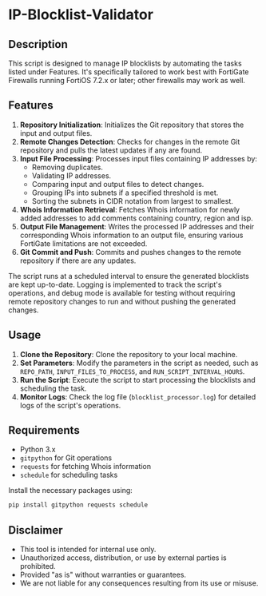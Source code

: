 # IP-Blocklist-Validator

## Description
This script is designed to manage IP blocklists by automating the tasks listed under Features.
It's specifically tailored to work best with FortiGate Firewalls running FortiOS 7.2.x or later; other firewalls may work as well.

## Features
1. **Repository Initialization**: Initializes the Git repository that stores the input and output files.
2. **Remote Changes Detection**: Checks for changes in the remote Git repository and pulls the latest updates if any are found.
3. **Input File Processing**: Processes input files containing IP addresses by:
   - Removing duplicates.
   - Validating IP addresses.
   - Comparing input and output files to detect changes.
   - Grouping IPs into subnets if a specified threshold is met.
   - Sorting the subnets in CIDR notation from largest to smallest.
4. **Whois Information Retrieval**: Fetches Whois information for newly added addresses to add comments containing country, region and isp.
5. **Output File Management**: Writes the processed IP addresses and their corresponding Whois information to an output file, ensuring various FortiGate limitations are not exceeded.
6. **Git Commit and Push**: Commits and pushes changes to the remote repository if there are any updates.

The script runs at a scheduled interval to ensure the generated blocklists are kept up-to-date. 
Logging is implemented to track the script's operations, and debug mode is available for testing without requiring remote repository changes to run and without pushing the generated changes.

## Usage
1. **Clone the Repository**: Clone the repository to your local machine.
2. **Set Parameters**: Modify the parameters in the script as needed, such as `REPO_PATH`, `INPUT_FILES_TO_PROCESS`, and `RUN_SCRIPT_INTERVAL_HOURS`.
3. **Run the Script**: Execute the script to start processing the blocklists and scheduling the task.
4. **Monitor Logs**: Check the log file (`blocklist_processor.log`) for detailed logs of the script's operations.

## Requirements
- Python 3.x
- `gitpython` for Git operations
- `requests` for fetching Whois information
- `schedule` for scheduling tasks

Install the necessary packages using:
```bash
pip install gitpython requests schedule
```

## Disclaimer
- This tool is intended for internal use only.
- Unauthorized access, distribution, or use by external parties is prohibited.
- Provided "as is" without warranties or guarantees.
- We are not liable for any consequences resulting from its use or misuse.
